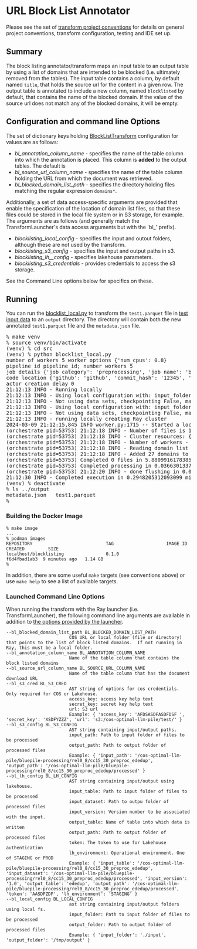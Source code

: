 # URL Block List Annotator 
Please see the set of
[transform project conventions](../../README.md)
for details on general project conventions, transform configuration,
testing and IDE set up.

## Summary 
The block listing annotator/transform maps an input table to an output table
by  using a list of domains that are intended to be blocked 
(i.e. ultimately removed from the tables).
The input table contains a column, by default named `title`,
that holds the source url for the content in a given row.
The output table is annotated to include a new column,
named `blocklisted` by default, that contains the name
of the blocked domain.  If the value of the source url 
does not match any of the blocked domains, it will be empty.

## Configuration and command line Options

The set of dictionary keys holding [BlockListTransform](src/blocklist_transform.py) 
configuration for values are as follows:

* _bl_annotation_column_name_ - specifies the name of the table column into which the annotation is placed.
This column is **added** to the output tables.  The default is 
* _bl_source_url_column_name_ - specifies the name of the table column holding the URL from which the document was retrieved.
* _bl_blocked_domain_list_path_ - specifies the directory holding files matching 
the regular expression `domains*`.
 
Additionally, a set of data access-specific arguments are provided that enable
the specification of the location of domain list files, so that these
files could be stored in the local file system or in S3 storage, for example.
The arguments are as follows (and generally match the TransformLauncher's 
data access arguments but with the `bl_' prefix).

* _blocklisting_local_config_ - specifies the input and outout folders, although these are not used by the transform.
* _blocklisting_s3_config_ - specifies the input and output paths in s3.
* _blocklisting_lh__config_ - specifies lakehouse parameters.
* _blocklisting_s3_credentials_ - provides credentials to access the s3 storage. 

See the Command Line options below for specifics on these.

## Running
You can run the [blocklist_local.py](src/blocklist_local.py) to
transform the `test1.parquet` file in [test input data](test-data/input) 
to an `output` directory.  The directory will contain both the new
annotated `test1.parquet` file and the `metadata.json` file.
<pre>
% make venv
% source venv/bin/activate
(venv) % cd src
(venv) % python blocklist_local.py
number of workers 5 worker options {'num_cpus': 0.8}
pipeline id pipeline_id; number workers 5
job details {'job category': 'preprocessing', 'job name': 'blocklist', 'job type': 'ray', 'job id': 'job_id'}
code location {'github': 'github', 'commit_hash': '12345', 'path': 'path'}
actor creation delay 0
21:12:13 INFO - Running locally
21:12:13 INFO - Using local configuration with: input_folder - /Users/boris/Projects/fm-data-engineering/transforms/universal/blocklisting/test-data/input output_folder - /Users/boris/Projects/fm-data-engineering/transforms/universal/blocklisting/test-data/output
21:12:13 INFO - Not using data sets, checkpointing False, max files -1
21:12:13 INFO - Using local configuration with: input_folder - /Users/boris/Projects/fm-data-engineering/transforms/universal/blocklisting/test-data/input output_folder - /Users/boris/Projects/fm-data-engineering/transforms/universal/blocklisting/test-data/output
21:12:13 INFO - Not using data sets, checkpointing False, max files -1
21:12:13 INFO - running locally creating Ray cluster
2024-03-09 21:12:15,845	INFO worker.py:1715 -- Started a local Ray instance. View the dashboard at 127.0.0.1:8265 
(orchestrate pid=53753) 21:12:18 INFO - Number of files is 1, source profile {'max_file_size': 0.0007181167602539062, 'min_file_size': 0.0007181167602539062, 'total_file_size': 0.0007181167602539062}
(orchestrate pid=53753) 21:12:18 INFO - Cluster resources: {'cpus': 16, 'gpus': 0, 'memory': 11.931072616949677, 'object_store': 2.0}
(orchestrate pid=53753) 21:12:18 INFO - Number of workers - 5 with {'num_cpus': 0.8} each
(orchestrate pid=53753) 21:12:18 INFO - Reading domain list from /Users/boris/Projects/fm-data-engineering/transforms/universal/blocklisting/test-data/domains 
(orchestrate pid=53753) 21:12:18 INFO - Added 27 domains to domain list
(orchestrate pid=53753) Completed 0 files in 5.880991617838542e-06 min. Waiting for completion
(orchestrate pid=53753) Completed processing in 0.03663013378779093 min
(orchestrate pid=53753) 21:12:20 INFO - done flushing in 0.03952503204345703 sec
21:12:30 INFO - Completed execution in 0.2948205312093099 min, execution result 0
(venv) % deactivate
% ls ../output
metadata.json	test1.parquet
%
</pre>

### Building the Docker Image
```shell
% make image 
...
% podman images
REPOSITORY                            TAG                    IMAGE ID      CREATED         SIZE
localhost/blocklisting                0.1.0                  f6d4fbad1ab3  9 minutes ago   1.14 GB
%

````
In addition, there are some useful `make` targets (see conventions above)
or use `make help` to see a list of available targets.

### Launched Command Line Options 
When running the transform with the Ray launcher (i.e. TransformLauncher),
the following command line arguments are available in addition to 
[the options provided by the launcher](../../../data-processing-lib/doc/launcher-options.md).
```
--bl_blocked_domain_list_path BL_BLOCKED_DOMAIN_LIST_PATH
                        COS URL or local folder (file or directory) that points to the list of block listed domains.  If not running in Ray, this must be a local folder.
--bl_annotation_column_name BL_ANNOTATION_COLUMN_NAME
                        Name of the table column that contains the block listed domains
--bl_source_url_column_name BL_SOURCE_URL_COLUMN_NAME
                        Name of the table column that has the document download URL
--bl_s3_cred BL_S3_CRED
                        AST string of options for cos credentials. Only required for COS or Lakehouse.
                        access_key: access key help text
                        secret_key: secret key help text
                        url: S3 url
                        Example: { 'access_key': 'AFDSASDFASDFDSF ', 'secret_key': 'XSDFYZZZ', 'url': 's3:/cos-optimal-llm-pile/test/' }
--bl_s3_config BL_S3_CONFIG
                        AST string containing input/output paths.
                        input_path: Path to input folder of files to be processed
                        output_path: Path to output folder of processed files
                        Example: { 'input_path': '/cos-optimal-llm-pile/bluepile-processing/rel0_8/cc15_30_preproc_ededup', 'output_path': '/cos-optimal-llm-pile/bluepile-processing/rel0_8/cc15_30_preproc_ededup/processed' }
--bl_lh_config BL_LH_CONFIG
                        AST string containing input/output using lakehouse.
                        input_table: Path to input folder of files to be processed
                        input_dataset: Path to outpu folder of processed files
                        input_version: Version number to be associated with the input.
                        output_table: Name of table into which data is written
                        output_path: Path to output folder of processed files
                        token: The token to use for Lakehouse authentication
                        lh_environment: Operational environment. One of STAGING or PROD
                        Example: { 'input_table': '/cos-optimal-llm-pile/bluepile-processing/rel0_8/cc15_30_preproc_ededup', 'input_dataset': '/cos-optimal-llm-pile/bluepile-processing/rel0_8/cc15_30_preproc_ededup/processed', 'input_version': '1.0', 'output_table': 'ededup', 'output_path': '/cos-optimal-llm-pile/bluepile-processing/rel0_8/cc15_30_preproc_ededup/processed', 'token': 'AASDFZDF', 'lh_environment': 'STAGING' }
--bl_local_config BL_LOCAL_CONFIG
                        ast string containing input/output folders using local fs.
                        input_folder: Path to input folder of files to be processed
                        output_folder: Path to output folder of processed files
                        Example: { 'input_folder': './input', 'output_folder': '/tmp/output' }

```



